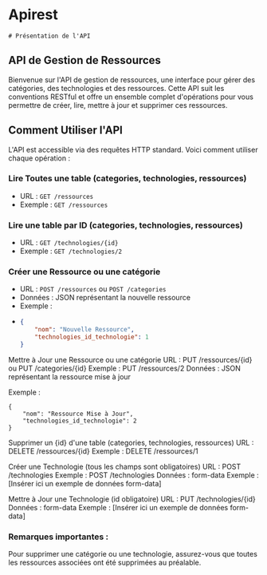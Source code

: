 # Apirest

    # Présentation de l'API

## API de Gestion de Ressources

Bienvenue sur l'API de gestion de ressources, une interface pour gérer des catégories, des technologies et des ressources. Cette API suit les conventions RESTful et offre un ensemble complet d'opérations pour vous permettre de créer, lire, mettre à jour et supprimer ces ressources.

## Comment Utiliser l'API

L'API est accessible via des requêtes HTTP standard. Voici comment utiliser chaque opération :

### Lire Toutes une table (categories, technologies, ressources)

- URL : `GET /ressources`
- Exemple : `GET /ressources`

### Lire une table par ID (categories, technologies, ressources)

- URL : `GET /technologies/{id}`
- Exemple : `GET /technologies/2`

### Créer une Ressource ou une catégorie

- URL : `POST /ressources` ou `POST /categories`
- Données : JSON représentant la nouvelle ressource
- Exemple :
- 
  ```json
  {
      "nom": "Nouvelle Ressource",
      "technologies_id_technologie": 1
  }
  ```
Mettre à Jour une Ressource ou une catégorie
URL : PUT /ressources/{id} ou PUT /categories/{id}
Exemple : PUT /ressources/2
Données : JSON représentant la ressource mise à jour

Exemple :
```
{
    "nom": "Ressource Mise à Jour",
    "technologies_id_technologie": 2
}
```

Supprimer un {id} d'une table (categories, technologies, ressources)
URL : DELETE /ressources/{id}
Exemple : DELETE /ressources/1

Créer une Technologie (tous les champs sont obligatoires)
URL : POST /technologies
Exemple : POST /technologies
Données : form-data
Exemple : [Insérer ici un exemple de données form-data]

Mettre à Jour une Technologie (id obligatoire)
URL : PUT /technologies/{id}
Données : form-data
Exemple : [Insérer ici un exemple de données form-data]

### Remarques importantes :
Pour supprimer une catégorie ou une technologie, assurez-vous que toutes les ressources associées ont été supprimées au préalable.



        
        



            

